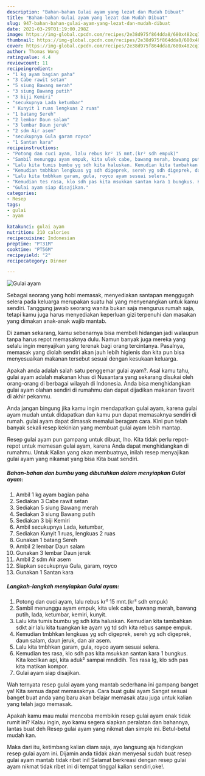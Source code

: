 ```yaml
---
description: "Bahan-bahan Gulai ayam yang lezat dan Mudah Dibuat"
title: "Bahan-bahan Gulai ayam yang lezat dan Mudah Dibuat"
slug: 947-bahan-bahan-gulai-ayam-yang-lezat-dan-mudah-dibuat
date: 2021-03-29T01:19:00.298Z
image: https://img-global.cpcdn.com/recipes/2e38d975f864dda8/680x482cq70/gulai-ayam-foto-resep-utama.jpg
thumbnail: https://img-global.cpcdn.com/recipes/2e38d975f864dda8/680x482cq70/gulai-ayam-foto-resep-utama.jpg
cover: https://img-global.cpcdn.com/recipes/2e38d975f864dda8/680x482cq70/gulai-ayam-foto-resep-utama.jpg
author: Thomas Wong
ratingvalue: 4.4
reviewcount: 11
recipeingredient:
- "1 kg ayam bagian paha"
- "3 Cabe rawit setan"
- "5 siung Bawang merah"
- "3 siung Bawang putih"
- "3 biji Kemiri"
- "secukupnya Lada ketumbar"
- " Kunyit 1 ruas lengkuas 2 ruas"
- "1 batang Sereh"
- "2 lembar Daun salam"
- "3 lembar Daun jeruk"
- "2 sdm Air asem"
- "secukupnya Gula garam royco"
- "1 Santan kara"
recipeinstructions:
- "Potong dan cuci ayam, lalu rebus kr² 15 mnt.(kr² sdh empuk)"
- "Sambil menunggu ayam empuk, kita ulek cabe, bawang merah, bawang putih, lada, ketumbar, kemiri, kunyit."
- "Lalu kita tumis bumbu yg sdh kita haluskan. Kemudian kita tambahkan sdkt air lalu kita tuangkan ke ayam yg td sdh kita rebus sampe empuk."
- "Kemudian tmbhkan lengkuas yg sdh digeprek, sereh yg sdh digeprek, daun salam, daun jeruk, dan air asem."
- "Lalu kita tmbhkan garam, gula, royco ayam sesuai selera."
- "Kemudian tes rasa, klo sdh pas kita msukkan santan kara 1 bungkus. Kita kecilkan api, kita aduk² sampai mndidih. Tes rasa lg, klo sdh pas kita matikan kompor."
- "Gulai ayam siap disajikan."
categories:
- Resep
tags:
- gulai
- ayam

katakunci: gulai ayam 
nutrition: 210 calories
recipecuisine: Indonesian
preptime: "PT31M"
cooktime: "PT56M"
recipeyield: "2"
recipecategory: Dinner

---
```



![Gulai ayam](https://img-global.cpcdn.com/recipes/2e38d975f864dda8/680x482cq70/gulai-ayam-foto-resep-utama.jpg)

Sebagai seorang yang hobi memasak, menyediakan santapan menggugah selera pada keluarga merupakan suatu hal yang menyenangkan untuk kamu sendiri. Tanggung jawab seorang  wanita bukan saja mengurus rumah saja, tetapi kamu juga harus menyediakan keperluan gizi terpenuhi dan masakan yang dimakan anak-anak wajib mantab.

Di zaman  sekarang, kamu sebenarnya bisa membeli hidangan jadi walaupun tanpa harus repot memasaknya dulu. Namun banyak juga mereka yang selalu ingin menyajikan yang terenak bagi orang tercintanya. Pasalnya, memasak yang diolah sendiri akan jauh lebih higienis dan kita pun bisa menyesuaikan makanan tersebut sesuai dengan kesukaan keluarga. 



Apakah anda adalah salah satu penggemar gulai ayam?. Asal kamu tahu, gulai ayam adalah makanan khas di Nusantara yang sekarang disukai oleh orang-orang di berbagai wilayah di Indonesia. Anda bisa menghidangkan gulai ayam olahan sendiri di rumahmu dan dapat dijadikan makanan favorit di akhir pekanmu.

Anda jangan bingung jika kamu ingin mendapatkan gulai ayam, karena gulai ayam mudah untuk didapatkan dan kamu pun dapat memasaknya sendiri di rumah. gulai ayam dapat dimasak memalui beragam cara. Kini pun telah banyak sekali resep kekinian yang membuat gulai ayam lebih mantap.

Resep gulai ayam pun gampang untuk dibuat, lho. Kita tidak perlu repot-repot untuk memesan gulai ayam, karena Anda dapat menghidangkan di rumahmu. Untuk Kalian yang akan membuatnya, inilah resep menyajikan gulai ayam yang nikamat yang bisa Kita buat sendiri.

<!--inarticleads1-->

##### Bahan-bahan dan bumbu yang dibutuhkan dalam menyiapkan Gulai ayam:

1. Ambil 1 kg ayam bagian paha
1. Sediakan 3 Cabe rawit setan
1. Sediakan 5 siung Bawang merah
1. Sediakan 3 siung Bawang putih
1. Sediakan 3 biji Kemiri
1. Ambil secukupnya Lada, ketumbar,
1. Sediakan  Kunyit 1 ruas, lengkuas 2 ruas
1. Gunakan 1 batang Sereh
1. Ambil 2 lembar Daun salam
1. Gunakan 3 lembar Daun jeruk
1. Ambil 2 sdm Air asem
1. Siapkan secukupnya Gula, garam, royco
1. Gunakan 1 Santan kara




<!--inarticleads2-->

##### Langkah-langkah menyiapkan Gulai ayam:

1. Potong dan cuci ayam, lalu rebus kr² 15 mnt.(kr² sdh empuk)
1. Sambil menunggu ayam empuk, kita ulek cabe, bawang merah, bawang putih, lada, ketumbar, kemiri, kunyit.
1. Lalu kita tumis bumbu yg sdh kita haluskan. Kemudian kita tambahkan sdkt air lalu kita tuangkan ke ayam yg td sdh kita rebus sampe empuk.
1. Kemudian tmbhkan lengkuas yg sdh digeprek, sereh yg sdh digeprek, daun salam, daun jeruk, dan air asem.
1. Lalu kita tmbhkan garam, gula, royco ayam sesuai selera.
1. Kemudian tes rasa, klo sdh pas kita msukkan santan kara 1 bungkus. Kita kecilkan api, kita aduk² sampai mndidih. Tes rasa lg, klo sdh pas kita matikan kompor.
1. Gulai ayam siap disajikan.




Wah ternyata resep gulai ayam yang mantab sederhana ini gampang banget ya! Kita semua dapat memasaknya. Cara buat gulai ayam Sangat sesuai banget buat anda yang baru akan belajar memasak atau juga untuk kalian yang telah jago memasak.

Apakah kamu mau mulai mencoba membikin resep gulai ayam enak tidak rumit ini? Kalau ingin, ayo kamu segera siapkan peralatan dan bahannya, lantas buat deh Resep gulai ayam yang nikmat dan simple ini. Betul-betul mudah kan. 

Maka dari itu, ketimbang kalian diam saja, ayo langsung aja hidangkan resep gulai ayam ini. Dijamin anda tiidak akan menyesal sudah buat resep gulai ayam mantab tidak ribet ini! Selamat berkreasi dengan resep gulai ayam nikmat tidak ribet ini di tempat tinggal kalian sendiri,oke!.

